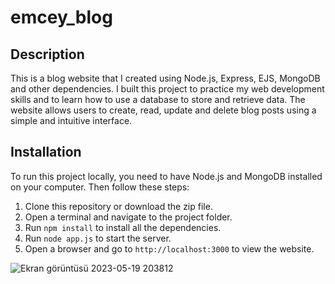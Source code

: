 # emcey_blog

## Description

This is a blog website that I created using Node.js, Express, EJS, MongoDB and other dependencies. I built this project to practice my web development skills and to learn how to use a database to store and retrieve data. The website allows users to create, read, update and delete blog posts using a simple and intuitive interface.

## Installation

To run this project locally, you need to have Node.js and MongoDB installed on your computer. Then follow these steps:

1. Clone this repository or download the zip file.
2. Open a terminal and navigate to the project folder.
3. Run `npm install` to install all the dependencies.
4. Run `node app.js` to start the server.
5. Open a browser and go to `http://localhost:3000` to view the website.

![Ekran görüntüsü 2023-05-19 203812](https://github.com/Emceyy/emcey_blog/assets/88679659/ac7f2553-2bd1-44b1-afba-a56dc04841ce)
